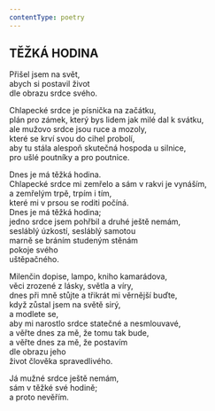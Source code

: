 ```yaml
---
contentType: poetry
---
```


<section>

## TĚŽKÁ HODINA  

Přišel jsem na svět,  
abych si postavil život  
dle obrazu srdce svého.  

Chlapecké srdce je písnička na začátku,  
plán pro zámek, který bys lidem jak milé dal k svátku,  
ale mužovo srdce jsou ruce a mozoly,  
které se krví svou do cihel probolí,  
aby tu stála alespoň skutečná hospoda u silnice,  
pro ušlé poutníky a pro poutnice.  

Dnes je má těžká hodina.  
Chlapecké srdce mi zemřelo a sám v rakvi je vynáším,  
a zemřelým trpě, trpím i tím,  
které mi v prsou se roditi počíná.  
Dnes je má těžká hodina;  
jedno srdce jsem pohřbil a druhé ještě nemám,  
sesláblý úzkostí, sesláblý samotou  
marně se bráním studeným stěnám  
pokoje svého  
uštěpačného.  

Milenčin dopise, lampo, kniho kamarádova,  
věci zrozené z lásky, světla a víry,  
dnes při mně stůjte a třikrát mi věrnější buďte,  
když zůstal jsem na světě sirý,  
a modlete se,  
aby mi narostlo srdce statečné a nesmlouvavé,  
a věřte dnes za mě, že tomu tak bude,  
a věřte dnes za mě, že postavím  
dle obrazu jeho  
život člověka spravedlivého.  

Já mužné srdce ještě nemám,  
sám v těžké své hodině;  
a proto nevěřím.

</section>
